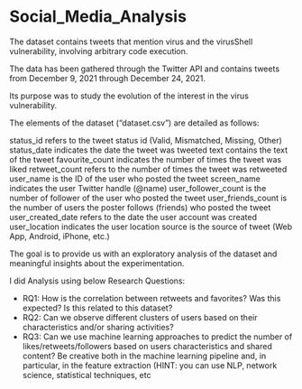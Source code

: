 # Social_Media_Analysis

The dataset contains tweets that mention virus and the virusShell vulnerability, involving arbitrary code execution.

The data has been gathered through the Twitter API and contains tweets from December 9, 2021 through December 24, 2021.

Its purpose was to study the evolution of the interest in the virus vulnerability.

The elements of the dataset (“dataset.csv”) are detailed as follows:

status_id refers to the tweet status id (Valid, Mismatched, Missing, Other)
status_date indicates the date the tweet was tweeted
text contains the text of the tweet
favourite_count indicates the number of times the tweet was liked
retweet_count refers to the number of times the tweet was retweeted
user_name is the ID of the user who posted the tweet
screen_name indicates the user Twitter handle (@name)
user_follower_count is the number of follower of the user  who posted the tweet
user_friends_count is the number of users the poster follows (friends)  who posted the tweet
user_created_date refers to the date the user account was created
user_location indicates the user location
source is the source of tweet (Web App, Android, iPhone, etc.)


The goal is to provide us with an exploratory analysis of the dataset and meaningful insights about the experimentation. 

I did Analysis using below Research Questions:

-	RQ1: How is the correlation between retweets and favorites? Was this expected? Is this related to this dataset?
-	RQ2: Can we observe different clusters of users based on their characteristics and/or sharing activities? 
-	RQ3: Can we use machine learning approaches to predict the number of likes/retweets/followers based on users characteristics and shared content? Be creative both in the machine learning pipeline and, in particular, in the feature extraction (HINT: you can use NLP, network science, statistical techniques, etc

